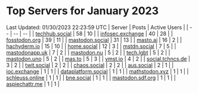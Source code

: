# Top Servers for January 2023
Last Updated: 01/30/2023 22:23:59 UTC
| Server | Posts | Active Users |
| -- | -- | -- |
| [techhub.social](https://techhub.social/tags/PowerShell) | 58 | 10 |
| [infosec.exchange](https://infosec.exchange/tags/PowerShell) | 40 | 28 |
| [fosstodon.org](https://fosstodon.org/tags/PowerShell) | 39 | 11 |
| [mastodon.social](https://mastodon.social/tags/PowerShell) | 31 | 13 |
| [masto.ai](https://masto.ai/tags/PowerShell) | 16 | 2 |
| [hachyderm.io](https://hachyderm.io/tags/PowerShell) | 15 | 10 |
| [home.social](https://home.social/tags/PowerShell) | 12 | 3 |
| [mstdn.social](https://mstdn.social/tags/PowerShell) | 7 | 5 |
| [mastodonapp.uk](https://mastodonapp.uk/tags/PowerShell) | 7 | 2 |
| [mastodon.nu](https://mastodon.nu/tags/PowerShell) | 5 | 2 |
| [tech.lgbt](https://tech.lgbt/tags/PowerShell) | 5 | 2 |
| [mastodon.uno](https://mastodon.uno/tags/PowerShell) | 5 | 2 |
| [mas.to](https://mas.to/tags/PowerShell) | 5 | 3 |
| [vmst.io](https://vmst.io/tags/PowerShell) | 4 | 2 |
| [social.tchncs.de](https://social.tchncs.de/tags/PowerShell) | 3 | 2 |
| [twit.social](https://twit.social/tags/PowerShell) | 2 | 2 |
| [chaos.social](https://chaos.social/tags/PowerShell) | 2 | 2 |
| [aus.social](https://aus.social/tags/PowerShell) | 2 | 1 |
| [ioc.exchange](https://ioc.exchange/tags/PowerShell) | 1 | 1 |
| [dataplatform.social](https://dataplatform.social/tags/PowerShell) | 1 | 1 |
| [mathstodon.xyz](https://mathstodon.xyz/tags/PowerShell) | 1 | 1 |
| [schleuss.online](https://schleuss.online/tags/PowerShell) | 1 | 1 |
| [bne.social](https://bne.social/tags/PowerShell) | 1 | 1 |
| [mastodon.sdf.org](https://mastodon.sdf.org/tags/PowerShell) | 1 | 1 |
| [aspiechattr.me](https://aspiechattr.me/tags/PowerShell) | 1 | 1 |
